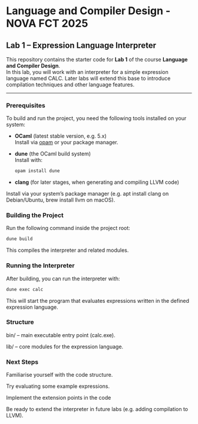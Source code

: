 # Language and Compiler Design - NOVA FCT 2025

## Lab 1 – Expression Language Interpreter

This repository contains the starter code for **Lab 1** of the course **Language and Compiler Design**.  
In this lab, you will work with an interpreter for a simple expression language named CALC. Later labs will extend this base to introduce compilation techniques and other language features.

---

### Prerequisites

To build and run the project, you need the following tools installed on your system:

- **OCaml** (latest stable version, e.g. 5.x)  
  Install via [opam](https://opam.ocaml.org/) or your package manager.

- **dune** (the OCaml build system)  
  Install with:
  ```bash
  opam install dune
  ```
- **clang** (for later stages, when generating and compiling LLVM code)

Install via your system’s package manager (e.g. apt install clang on Debian/Ubuntu, brew install llvm on macOS).

### Building the Project

Run the following command inside the project root:

```bash
dune build
```

This compiles the interpreter and related modules.

### Running the Interpreter

After building, you can run the interpreter with:

```bash
dune exec calc
```

This will start the program that evaluates expressions written in the defined expression language.

### Structure

bin/ – main executable entry point (calc.exe).

lib/ – core modules for the expression language.

### Next Steps

Familiarise yourself with the code structure.

Try evaluating some example expressions.

Implement the extension points in the code

Be ready to extend the interpreter in future labs (e.g. adding compilation to LLVM).